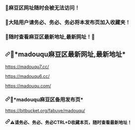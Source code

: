 ###  👋麻豆区网址随时会被无法访问！
###  👋大陆用户请务必、务必、务必将本发布页加入收藏夹！
###  👋随时查看麻豆区最新地址,最新网址！🙏

<article class="markdown-body entry-content container-lg" itemprop="text"><h1><a id="user-content-madouqu最新网址" class="anchor" aria-hidden="true" href="#madouqu最新网址"><svg class="octicon octicon-link" viewBox="0 0 16 16" version="1.1" width="16" height="16" aria-hidden="true"><path fill-rule="evenodd" d="M7.775 3.275a.75.75 0 001.06 1.06l1.25-1.25a2 2 0 112.83 2.83l-2.5 2.5a2 2 0 01-2.83 0 .75.75 0 00-1.06 1.06 3.5 3.5 0 004.95 0l2.5-2.5a3.5 3.5 0 00-4.95-4.95l-1.25 1.25zm-4.69 9.64a2 2 0 010-2.83l2.5-2.5a2 2 0 012.83 0 .75.75 0 001.06-1.06 3.5 3.5 0 00-4.95 0l-2.5 2.5a3.5 3.5 0 004.95 4.95l1.25-1.25a.75.75 0 00-1.06-1.06l-1.25 1.25a2 2 0 01-2.83 0z"></path></svg></a>🔗*madouqu麻豆区最新网址,最新地址*</h1>
<p><a href="https://madouqu7.cc/" target="_blank">https://madouqu7.cc/</a></p><p><a href="https://madouqu6.cc/" target="_blank">https://madouqu6.cc/</a></p><p><a href="https://madouqu.com/" target="_blank">https://madouqu.com/</a></p>

<article class="markdown-body entry-content container-lg" itemprop="text"><h1><a id="user-content-madouqu备用发布页" class="anchor" aria-hidden="true" href="#madouqu备用发布页"><svg class="octicon octicon-link" viewBox="0 0 16 16" version="1.1" width="16" height="16" aria-hidden="true"><path fill-rule="evenodd" d="M7.775 3.275a.75.75 0 001.06 1.06l1.25-1.25a2 2 0 112.83 2.83l-2.5 2.5a2 2 0 01-2.83 0 .75.75 0 00-1.06 1.06 3.5 3.5 0 004.95 0l2.5-2.5a3.5 3.5 0 00-4.95-4.95l-1.25 1.25zm-4.69 9.64a2 2 0 010-2.83l2.5-2.5a2 2 0 012.83 0 .75.75 0 001.06-1.06 3.5 3.5 0 00-4.95 0l-2.5 2.5a3.5 3.5 0 004.95 4.95l1.25-1.25a.75.75 0 00-1.06-1.06l-1.25 1.25a2 2 0 01-2.83 0z"></path></svg></a>🔎*madouqu麻豆区备用发布页*</h1>
<p><a href="https://bitbucket.org/fabuye/madouqu/" target="_blank">https://bitbucket.org/fabuye/madouqu/</a></p>

<article class="markdown-body entry-content container-lg" itemprop="text"><h1><a id="user-content-madouqu网址发布页" class="anchor" aria-hidden="true" href="#madouqu网址发布页"><svg class="octicon octicon-link" viewBox="0 0 16 16" version="1.1" width="16" height="16" aria-hidden="true"><path fill-rule="evenodd" d="M7.775 3.275a.75.75 0 001.06 1.06l1.25-1.25a2 2 0 112.83 2.83l-2.5 2.5a2 2 0 01-2.83 0 .75.75 0 00-1.06 1.06 3.5 3.5 0 004.95 0l2.5-2.5a3.5 3.5 0 00-4.95-4.95l-1.25 1.25zm-4.69 9.64a2 2 0 010-2.83l2.5-2.5a2 2 0 012.83 0 .75.75 0 001.06-1.06 3.5 3.5 0 00-4.95 0l-2.5 2.5a3.5 3.5 0 004.95 4.95l1.25-1.25a.75.75 0 00-1.06-1.06l-1.25 1.25a2 2 0 01-2.83 0z"></path></svg></a>⚠请务必、务必、务必CTRL+D收藏本页，随时查看最新地址！</h1>
